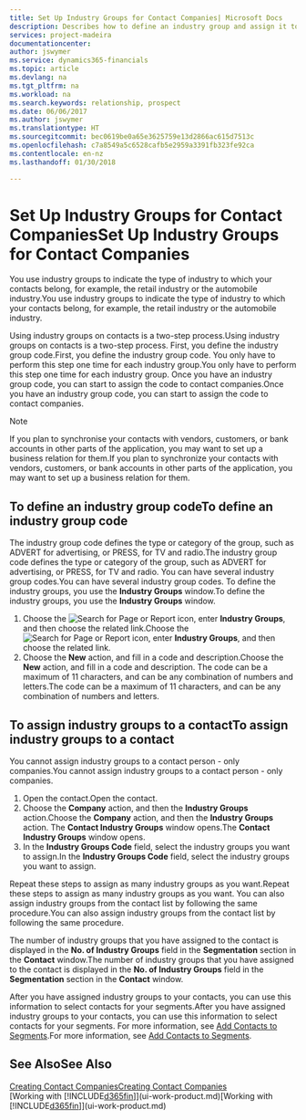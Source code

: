 ```yaml
---
title: Set Up Industry Groups for Contact Companies| Microsoft Docs
description: Describes how to define an industry group and assign it to a contact company, for example, the retail industry or the automobile industry.
services: project-madeira
documentationcenter: 
author: jswymer
ms.service: dynamics365-financials
ms.topic: article
ms.devlang: na
ms.tgt_pltfrm: na
ms.workload: na
ms.search.keywords: relationship, prospect
ms.date: 06/06/2017
ms.author: jswymer
ms.translationtype: HT
ms.sourcegitcommit: bec0619be0a65e3625759e13d2866ac615d7513c
ms.openlocfilehash: c7a8549a5c6528cafb5e2959a3391fb323fe92ca
ms.contentlocale: en-nz
ms.lasthandoff: 01/30/2018

---
```

# <a name="set-up-industry-groups-for-contact-companies"></a><span data-ttu-id="3ac0f-103">Set Up Industry Groups for Contact Companies</span><span class="sxs-lookup"><span data-stu-id="3ac0f-103">Set Up Industry Groups for Contact Companies</span></span>
<span data-ttu-id="3ac0f-104">You use industry groups to indicate the type of industry to which your contacts belong, for example, the retail industry or the automobile industry.</span><span class="sxs-lookup"><span data-stu-id="3ac0f-104">You use industry groups to indicate the type of industry to which your contacts belong, for example, the retail industry or the automobile industry.</span></span>

<span data-ttu-id="3ac0f-105">Using industry groups on contacts is a two-step process.</span><span class="sxs-lookup"><span data-stu-id="3ac0f-105">Using industry groups on contacts is a two-step process.</span></span> <span data-ttu-id="3ac0f-106">First, you define the industry group code.</span><span class="sxs-lookup"><span data-stu-id="3ac0f-106">First, you define the industry group code.</span></span> <span data-ttu-id="3ac0f-107">You only have to perform this step one time for each industry group.</span><span class="sxs-lookup"><span data-stu-id="3ac0f-107">You only have to perform this step one time for each industry group.</span></span> <span data-ttu-id="3ac0f-108">Once you have an industry group code, you can start to assign the code to contact companies.</span><span class="sxs-lookup"><span data-stu-id="3ac0f-108">Once you have an industry group code, you can start to assign the code to contact companies.</span></span>

> [!NOTE]  
>   <span data-ttu-id="3ac0f-109">If you plan to synchronise your contacts with vendors, customers, or bank accounts in other parts of the application, you may want to set up a business relation for them.</span><span class="sxs-lookup"><span data-stu-id="3ac0f-109">If you plan to synchronize your contacts with vendors, customers, or bank accounts in other parts of the application, you may want to set up a business relation for them.</span></span>

## <a name="to-define-an-industry-group-code"></a><span data-ttu-id="3ac0f-110">To define an industry group code</span><span class="sxs-lookup"><span data-stu-id="3ac0f-110">To define an industry group code</span></span>
<span data-ttu-id="3ac0f-111">The industry group code defines the type or category of the group, such as ADVERT for advertising, or PRESS, for TV and radio.</span><span class="sxs-lookup"><span data-stu-id="3ac0f-111">The industry group code defines the type or category of the group, such as ADVERT for advertising, or PRESS, for TV and radio.</span></span> <span data-ttu-id="3ac0f-112">You can have several industry group codes.</span><span class="sxs-lookup"><span data-stu-id="3ac0f-112">You can have several industry group codes.</span></span> <span data-ttu-id="3ac0f-113">To define the industry groups, you use the **Industry Groups** window.</span><span class="sxs-lookup"><span data-stu-id="3ac0f-113">To define the industry groups, you use the **Industry Groups** window.</span></span>

1. <span data-ttu-id="3ac0f-114">Choose the ![Search for Page or Report](media/ui-search/search_small.png "Search for Page or Report icon") icon, enter **Industry Groups**, and then choose the related link.</span><span class="sxs-lookup"><span data-stu-id="3ac0f-114">Choose the ![Search for Page or Report](media/ui-search/search_small.png "Search for Page or Report icon") icon, enter **Industry Groups**, and then choose the related link.</span></span>
2. <span data-ttu-id="3ac0f-115">Choose the **New** action, and fill in a code and description.</span><span class="sxs-lookup"><span data-stu-id="3ac0f-115">Choose the **New** action, and fill in a code and description.</span></span> <span data-ttu-id="3ac0f-116">The code can be a maximum of 11 characters, and can be any combination of numbers and letters.</span><span class="sxs-lookup"><span data-stu-id="3ac0f-116">The code can be a maximum of 11 characters, and can be any combination of numbers and letters.</span></span>

## <a name="AssignIndustryGroupContact"></a> <span data-ttu-id="3ac0f-117">To assign industry groups to a contact</span><span class="sxs-lookup"><span data-stu-id="3ac0f-117">To assign industry groups to a contact</span></span>
<span data-ttu-id="3ac0f-118">You cannot assign industry groups to a contact person - only companies.</span><span class="sxs-lookup"><span data-stu-id="3ac0f-118">You cannot assign industry groups to a contact person - only companies.</span></span>

1. <span data-ttu-id="3ac0f-119">Open the contact.</span><span class="sxs-lookup"><span data-stu-id="3ac0f-119">Open the contact.</span></span>
2. <span data-ttu-id="3ac0f-120">Choose the **Company** action, and then the **Industry Groups** action.</span><span class="sxs-lookup"><span data-stu-id="3ac0f-120">Choose the **Company** action, and then the **Industry Groups** action.</span></span> <span data-ttu-id="3ac0f-121">The **Contact Industry Groups** window opens.</span><span class="sxs-lookup"><span data-stu-id="3ac0f-121">The **Contact Industry Groups** window opens.</span></span>
3. <span data-ttu-id="3ac0f-122">In the **Industry Groups Code** field, select the industry groups you want to assign.</span><span class="sxs-lookup"><span data-stu-id="3ac0f-122">In the **Industry Groups Code** field, select the industry groups you want to assign.</span></span>

<span data-ttu-id="3ac0f-123">Repeat these steps to assign as many industry groups as you want.</span><span class="sxs-lookup"><span data-stu-id="3ac0f-123">Repeat these steps to assign as many industry groups as you want.</span></span> <span data-ttu-id="3ac0f-124">You can also assign industry groups from the contact list by following the same procedure.</span><span class="sxs-lookup"><span data-stu-id="3ac0f-124">You can also assign industry groups from the contact list by following the same procedure.</span></span>

<span data-ttu-id="3ac0f-125">The number of industry groups that you have assigned to the contact is displayed in the **No. of Industry Groups** field in the **Segmentation** section in the **Contact** window.</span><span class="sxs-lookup"><span data-stu-id="3ac0f-125">The number of industry groups that you have assigned to the contact is displayed in the **No. of Industry Groups** field in the **Segmentation** section in the **Contact** window.</span></span>

<span data-ttu-id="3ac0f-126">After you have assigned industry groups to your contacts, you can use this information to select contacts for your segments.</span><span class="sxs-lookup"><span data-stu-id="3ac0f-126">After you have assigned industry groups to your contacts, you can use this information to select contacts for your segments.</span></span> <span data-ttu-id="3ac0f-127">For more information, see [Add Contacts to Segments](marketing-add-contact-segment.md).</span><span class="sxs-lookup"><span data-stu-id="3ac0f-127">For more information, see [Add Contacts to Segments](marketing-add-contact-segment.md).</span></span>

## <a name="see-also"></a><span data-ttu-id="3ac0f-128">See Also</span><span class="sxs-lookup"><span data-stu-id="3ac0f-128">See Also</span></span>
[<span data-ttu-id="3ac0f-129">Creating Contact Companies</span><span class="sxs-lookup"><span data-stu-id="3ac0f-129">Creating Contact Companies</span></span>](marketing-create-contact-companies.md)  
<span data-ttu-id="3ac0f-130">[Working with [!INCLUDE[d365fin](includes/d365fin_md.md)]](ui-work-product.md)</span><span class="sxs-lookup"><span data-stu-id="3ac0f-130">[Working with [!INCLUDE[d365fin](includes/d365fin_md.md)]](ui-work-product.md)</span></span>

